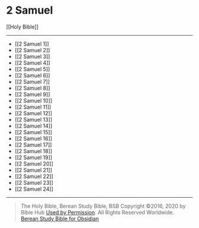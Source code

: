 # 2 Samuel

[[Holy Bible]]

---

- [[2 Samuel 1]]
- [[2 Samuel 2]]
- [[2 Samuel 3]]
- [[2 Samuel 4]]
- [[2 Samuel 5]]
- [[2 Samuel 6]]
- [[2 Samuel 7]]
- [[2 Samuel 8]]
- [[2 Samuel 9]]
- [[2 Samuel 10]]
- [[2 Samuel 11]]
- [[2 Samuel 12]]
- [[2 Samuel 13]]
- [[2 Samuel 14]]
- [[2 Samuel 15]]
- [[2 Samuel 16]]
- [[2 Samuel 17]]
- [[2 Samuel 18]]
- [[2 Samuel 19]]
- [[2 Samuel 20]]
- [[2 Samuel 21]]
- [[2 Samuel 22]]
- [[2 Samuel 23]]
- [[2 Samuel 24]]

---

> The Holy Bible, Berean Study Bible, BSB
> Copyright &copy;2016, 2020 by Bible Hub
> [Used by Permission](https://berean.bible/terms.htm). All Rights Reserved Worldwide.
> [Berean Study Bible for Obsidian](https://github.com/gapmiss/berean-study-bible-for-obsidian)

